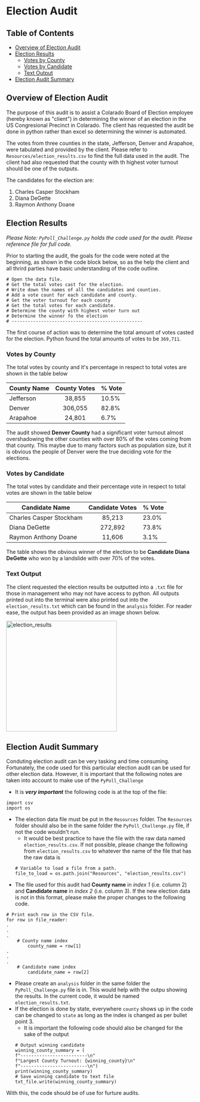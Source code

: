 # Election Audit

## Table of Contents

- [Overview of Election Audit](#overview-of-election-audit)
- [Election Results](#election-results)
  * [Votes by County](#votes-by-county)
  * [Votes by Candidate](#votes-by-candidate)
  * [Text Output](#text-output)
- [Election Audit Summary](#election-audit-summary)

## Overview of Election Audit

The purpose of this audit is to assist a Colarado Board of Election employee (hereby known as "client") in determining the winner of an election in the US Congresional Precinct in Colarado. The client has requested the audit be done in python rather than excel so determining the winner is automated.

The votes from three counties in the state, Jefferson, Denver and Arapahoe, were tabulated and provided by the client. Please refer to `Resources/election_results.csv` to find the full data used in the audit. The client had also requested that the county with th highest voter turnout should be one of the outputs.

The candidates for the election are:
1. Charles Casper Stockham
2. Diana DeGette
3. Raymon Anthony Doane

## Election Results

*Please Note: `PyPoll_Challenge.py` holds the code used for the audit. Please reference file for full code.*

Prior to starting the audit, the goals for the code were noted at the beginning, as shown in the code block below, so as the help the client and all thrird parties have basic understanding of the code outline. 

```
# Open the data file.
# Get the total votes cast for the election.
# Write down the names of all the candidates and counties.
# Add a vote count for each candidate and county.
# Get the voter turnout for each county
# Get the total votes for each candidate.
# Determine the county with highest voter turn out
# Determine the winner fo the election
# -------------------------------------------------
```

The first course of action was to determine the total amount of votes casted for the election. Python found the total amounts of votes to be `369,711`.

### Votes by County

The total votes by county and it's percentage in respect to total votes are shown in the table below

| County Name | County Votes | % Vote |
| ----------- | :----------: | ------ |
| Jefferson | 38,855 | 10.5% |
| Denver  | 306,055 | 82.8% |
| Arapahoe | 24,801 | 6.7% |

The audit showed **Denver County** had a significant voter turnout almost overshadowing the other counties with over 80% of the votes coming from that county. This maybe due to many factors such as population size, but it is obvious the people of Denver were the true deciding vote for the elections.

### Votes by Candidate

The total votes by candidate and their percentage vote in respect to total votes are shown in the table below

| Candidate Name | Candidate Votes | % Vote |
| -------------- | :-------------: | ------ |
| Charles Casper Stockham | 85,213 | 23.0% |
| Diana DeGette  | 272,892 | 73.8% |
| Raymon Anthony Doane | 11,606 | 3.1% |

The table shows the obvious winner of the election to be **Candidate Diana DeGette** who won by a landslide with over 70% of the votes.

### Text Output

The client requested the election results be outputted into a `.txt` file for those in management who may not have access to python. All outputs printed out into the terminal were also printed out into the `election_results.txt` which can be found in the `analysis` folder. For reader ease, the output has been provided as an image shown below.

<img width="296" alt="election_results" src="https://user-images.githubusercontent.com/86085601/125560566-b02f86bd-638d-4b0b-bbe2-07f4028c14ec.png">

## Election Audit Summary

Conduting election audit can be very tasking and time consuming. Fortunately, the code used for this particular election audit can be used for other election data. However, it is important that the following notes are taken into account to make use of the `PyPoll_Challenge`

- It is **_very important_** the following code is at the top of the file:
```
import csv
import os
```
- The election data file must be put in the `Resources` folder. The `Resources` folder should also be in the same folder the `PyPoll_Challenge.py` file, if not the code wouldn't run.
    - It would be best practice to have the file with the raw data named `election_results.csv`. If not possible, please change the following from `election_results.csv` to whatever the name of the file that has the raw data is
    ```
    # Variable to load a file from a path.
    file_to_load = os.path.join("Resources", "election_results.csv")
    ```
- The file used for this audit had **County name** in *index 1* (i.e. column 2) and **Candidate name** in *index 2* (i.e. column 3). If the new election data is not in this format, please make the proper changes to the following code.
```
# Print each row in the CSV file.
for row in file_reader:
.
.
.
    # County name index
        county_name = row[1]
.
.
.
    # Candidate name index
        candidate_name = row[2]
```
- Please create an `analysis` folder in the same folder the `PyPoll_Challenge.py` file is in. This would help with the outpu showing the results. In the current code, it would be named `election_results.txt`.
- If the election is done by state, everywhere `county` shows up in the code can be changed to `state` as long as the index is changed as per bullet point 3.
    - It is important the following code should also be changed for the sake of the output
    ```
    # Output winning candidate
    winning_county_summary = (
    f"-------------------------\n"
    f"Largest County Turnout: {winning_county}\n"
    f"-------------------------\n")
    print(winning_county_summary)
    # Save winning candidate to text file
    txt_file.write(winning_county_summary)
    ```

With this, the code should be of use for furture audits.

